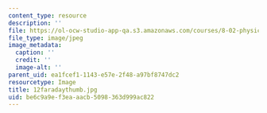 ```yaml
---
content_type: resource
description: ''
file: https://ol-ocw-studio-app-qa.s3.amazonaws.com/courses/8-02-physics-ii-electricity-and-magnetism-spring-2007/be6c9a9ef3eaaacb5098363d999ac822_12faradaythumb.jpg
file_type: image/jpeg
image_metadata:
  caption: ''
  credit: ''
  image-alt: ''
parent_uid: ea1fcef1-1143-e57e-2f48-a97bf8747dc2
resourcetype: Image
title: 12faradaythumb.jpg
uid: be6c9a9e-f3ea-aacb-5098-363d999ac822
---
```


